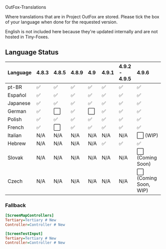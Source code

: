 OutFox-Translations

Where translations that are in Project OutFox are stored. Please tick the box of your language when done for the requested version.

English is not included here because they're updated internally and are not hosted in Tiny-Foxes.
## Language Status

Language | 4.8.3 | 4.8.5 | 4.8.9 | 4.9 | 4.9.1 | 4.9.2 - 4.9.5 | 4.9.6
:------------ | :------------- | :------------- | :------------- | :------------- | :------------- | :------------- | :-------------
pt-BR | ✅ | ✅ | ✅ | ✅| ✅| ✅| ✅
Español | ✅ | ✅ | ✅ | ✅| ✅| ✅| ✅
Japanese | ✅ | ✅ | ✅ | ✅| ✅| ✅| ✅
German | ✅ | ⬜️ | ✅ | ⬜️| ✅| ✅| ✅
Polish | ✅ | ✅ | ✅ | ✅| ✅| ✅| ✅
French | ✅ | ⬜️ | ✅ | ✅| ✅| ✅ | ✅
Italian | N/A | N/A | N/A | N/A | N/A | N/A| ⬜️ (WIP)
Hebrew | N/A | N/A | N/A | N/A | ✅ | ✅| ✅
Slovak | N/A | N/A | N/A | N/A | N/A | N/A| ⬜️ (Coming Soon)
Czech | N/A | N/A | N/A | N/A | N/A | N/A| ⬜️ (Coming Soon, WIP)

<!--- This is a comment that won't appear in the read me, here are the emojis that you can add to tell if your language is done or not. Done: ✅Not Done: ⬜️Non applicable: N/A--->

### Fallback

```Ini
[ScreenMapControllers]
Tertiary=Tertiary # New
Controller=Controller # New

[ScreenTestInput]
Tertiary=Tertiary # New
Controller=Controller # New
```
